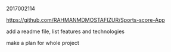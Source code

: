2017002114



https://github.com/RAHMANMDMOSTAFIZUR/Sports-score-App



add a readme file, list features and technologies

make a plan for whole project

